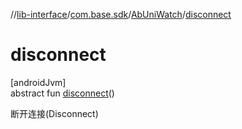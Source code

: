 //[lib-interface](../../../index.md)/[com.base.sdk](../index.md)/[AbUniWatch](index.md)/[disconnect](disconnect.md)

# disconnect

[androidJvm]\
abstract fun [disconnect](disconnect.md)()

断开连接(Disconnect)
